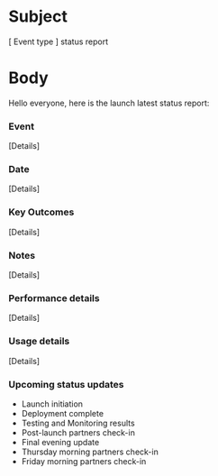 # Subject
[ Event type ] status report

# Body

Hello everyone, here is the launch latest status report:

### Event

[Details]

### Date

[Details]

### Key Outcomes

[Details]

### Notes

[Details]

### Performance details

[Details]

### Usage details

[Details]

### Upcoming status updates

- Launch initiation
- Deployment complete
- Testing and Monitoring results
- Post-launch partners check-in
- Final evening update
- Thursday morning partners check-in
- Friday morning partners check-in
